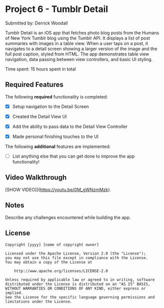 
# Project 6 - Tumblr Detail

Submitted by: Derrick Woodall

Tumblr Detail is an iOS app that fetches photo blog posts from the Humans of New York Tumblr blog using the Tumblr API. It 
displays a list of post summaries with images in a table view. When a user taps on a post, it navigates to a detail screen showing 
a larger version of the image and the full post caption, styled from HTML. The app demonstrates table view navigation, data 
passing between view controllers, and basic UI styling.

Time spent: 15 hours spent in total

## Required Features

The following **required** functionality is completed:

- [X] Setup navigation to the Detail Screen
- [X] Created the Detail View UI
- [X] Add the ability to pass data to the Detail View Controller
- [X] Made personal finishing touches to the UI


The following **additional** features are implemented:

- [ ] List anything else that you can get done to improve the app functionality!

## Video Walkthrough

[SHOW VIDEO]](https://youtu.be/0M_gWNzmMzk).

## Notes

Describe any challenges encountered while building the app.

## License

    Copyright [yyyy] [name of copyright owner]

    Licensed under the Apache License, Version 2.0 (the "License");
    you may not use this file except in compliance with the License.
    You may obtain a copy of the License at

        http://www.apache.org/licenses/LICENSE-2.0

    Unless required by applicable law or agreed to in writing, software
    distributed under the License is distributed on an "AS IS" BASIS,
    WITHOUT WARRANTIES OR CONDITIONS OF ANY KIND, either express or implied.
    See the License for the specific language governing permissions and
    limitations under the License.
